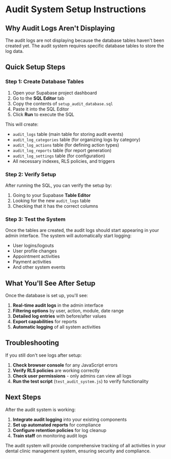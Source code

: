 # Audit System Setup Instructions

## Why Audit Logs Aren't Displaying

The audit logs are not displaying because the database tables haven't been created yet. The audit system requires specific database tables to store the log data.

## Quick Setup Steps

### Step 1: Create Database Tables

1. Open your Supabase project dashboard
2. Go to the **SQL Editor** tab
3. Copy the contents of `setup_audit_database.sql` 
4. Paste it into the SQL Editor
5. Click **Run** to execute the SQL

This will create:
- `audit_logs` table (main table for storing audit events)
- `audit_log_categories` table (for organizing logs by category)
- `audit_log_actions` table (for defining action types)
- `audit_log_reports` table (for report generation)
- `audit_log_settings` table (for configuration)
- All necessary indexes, RLS policies, and triggers

### Step 2: Verify Setup

After running the SQL, you can verify the setup by:

1. Going to your Supabase **Table Editor**
2. Looking for the new `audit_logs` table
3. Checking that it has the correct columns

### Step 3: Test the System

Once the tables are created, the audit logs should start appearing in your admin interface. The system will automatically start logging:

- User logins/logouts
- User profile changes
- Appointment activities
- Payment activities
- And other system events

## What You'll See After Setup

Once the database is set up, you'll see:

1. **Real-time audit logs** in the admin interface
2. **Filtering options** by user, action, module, date range
3. **Detailed log entries** with before/after values
4. **Export capabilities** for reports
5. **Automatic logging** of all system activities

## Troubleshooting

If you still don't see logs after setup:

1. **Check browser console** for any JavaScript errors
2. **Verify RLS policies** are working correctly
3. **Check user permissions** - only admins can view all logs
4. **Run the test script** (`test_audit_system.js`) to verify functionality

## Next Steps

After the audit system is working:

1. **Integrate audit logging** into your existing components
2. **Set up automated reports** for compliance
3. **Configure retention policies** for log cleanup
4. **Train staff** on monitoring audit logs

The audit system will provide comprehensive tracking of all activities in your dental clinic management system, ensuring security and compliance.
